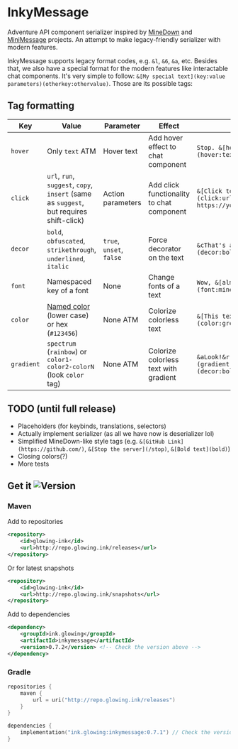 # InkyMessage
Adventure API component serializer inspired by [MineDown](https://github.com/Phoenix616/MineDown/tree/kyori-adventure) 
and [MiniMessage](https://docs.advntr.dev/minimessage/index.html) projects. 
An attempt to make legacy-friendly serializer with modern features.

InkyMessage supports legacy format codes, e.g. `&l`, `&6`, `&a`, etc.
Besides that, we also have a special format for the modern features like interactable chat components. 
It's very simple to follow: `&[My special text](key:value parameters)(otherkey:othervalue)`. 
Those are its possible tags:
## Tag formatting
| Key        | Value                                                                                                                               | Parameter                | Effect                                    | Example                                                             |
|------------|-------------------------------------------------------------------------------------------------------------------------------------|--------------------------|-------------------------------------------|---------------------------------------------------------------------|
| `hover`    | Only `text` ATM                                                                                                                     | Hover text               | Add hover effect to chat component        | `Stop. &[hover time](hover:text What a meme)!`                      |
| `click`    | `url`, `run`, `suggest`, `copy`, `insert` (same as `suggest`, but requires shift-click)                                             | Action parameters        | Add click functionality to chat component | `&[Click to get 100 robux](click:url https://youtu.be/dQw4w9WgXcQ)` |
| `decor`    | `bold`, `obfuscated`, `strikethrough`, `underlined`, `italic`                                                                       | `true`, `unset`, `false` | Force decorator on the text               | `&cThat's a &[bold](decor:bold) move!`                              |
| `font`     | Namespaced key of a font                                                                                                            | None                     | Change fonts of a text                    | `Wow, &[almost HD fonts](font:minecraft:uniform)!`                  |
| `color`    | [Named color](https://jd.advntr.dev/api/4.13.1/net/kyori/adventure/text/format/NamedTextColor.html) (lower case) or hex (`#123456`) | None ATM                 | Colorize colorless text                   | `&[This text is green](color:green)`                                |
| `gradient` | `spectrum` (`rainbow`) or `color1-color2-colorN` (look `color` tag)                                                                 | None ATM                 | Colorize colorless text with gradient     | `&aLook!&r &[Fancy!](gradient:spectrum)(decor:bold)`                |

## TODO (until full release)
- Placeholders (for keybinds, translations, selectors)
- Actually implement serializer (as all we have now is deserializer lol)
- Simplified MineDown-like style tags (e.g. `&[GitHub Link](https://github.com/)`, `&[Stop the server](/stop)`, `&[Bold text](bold)`)
- Closing colors(?)
- More tests

## Get it ![Version](https://img.shields.io/github/v/tag/GlowingInk/InkyMessage?sort=semver)
### Maven
Add to repositories
```xml
<repository>
    <id>glowing-ink</id>
    <url>http://repo.glowing.ink/releases</url>
</repository>
```
Or for latest snapshots
```xml
<repository>
    <id>glowing-ink</id>
    <url>http://repo.glowing.ink/snapshots</url>
</repository>
```
Add to dependencies
```xml
<dependency>
    <groupId>ink.glowing</groupId>
    <artifactId>inkymessage</artifactId>
    <version>0.7.2</version> <!-- Check the version above -->
</dependency>
```
### Gradle
```kotlin
repositories {
    maven {
        url = uri("http://repo.glowing.ink/releases")
    }
}

dependencies {
    implementation("ink.glowing:inkymessage:0.7.1") // Check the version above
}
```
